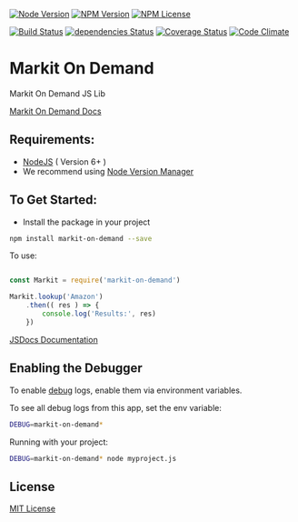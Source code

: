 [![Node Version](https://img.shields.io/node/v/markit-on-demand.svg?maxAge=60)](https://www.npmjs.com/package/markit-on-demand) [![NPM Version](https://img.shields.io/npm/v/markit-on-demand.svg?maxAge=60)](https://www.npmjs.com/package/markit-on-demand)  [![NPM License](https://img.shields.io/npm/l/markit-on-demand.svg?maxAge=60)](https://www.npmjs.com/package/markit-on-demand) 

[![Build Status](https://drone.stackdot.com/api/badges/stackdot/markit-on-demand/status.svg?maxAge=60)](https://drone.stackdot.com/stackdot/markit-on-demand) [![dependencies Status](https://img.shields.io/david/stackdot/markit-on-demand.svg?maxAge=60)](https://david-dm.org/stackdot/markit-on-demand) [![Coverage Status](https://coveralls.io/repos/github/stackdot/markit-on-demand/badge.svg?branch=master)](https://coveralls.io/github/stackdot/markit-on-demand?branch=master) [![Code Climate](https://codeclimate.com/github/stackdot/markit-on-demand/badges/gpa.svg)](https://codeclimate.com/github/stackdot/markit-on-demand)





Markit On Demand
===

Markit On Demand JS Lib

[Markit On Demand Docs](http://dev.markitondemand.com/MODApis/)




Requirements:
---

- [NodeJS](https://nodejs.org/en/download/) ( Version 6+ )
 - We recommend using [Node Version Manager](https://github.com/creationix/nvm)






To Get Started:
---

- Install the package in your project

```bash
npm install markit-on-demand --save
```

To use:
```javascript

const Markit = require('markit-on-demand')

Markit.lookup('Amazon')
	.then(( res ) => {
		console.log('Results:', res)
	})

```


[JSDocs Documentation](https://stackdot.github.io/markit-on-demand/index.html)








Enabling the Debugger
---

To enable [debug](https://github.com/visionmedia/debug) logs, enable them via environment variables.

To see all debug logs from this app, set the env variable:

```bash
DEBUG=markit-on-demand*
```

Running with your project:

```bash
DEBUG=markit-on-demand* node myproject.js
```










License
----

[MIT License](http://en.wikipedia.org/wiki/MIT_License)
